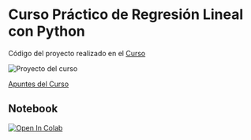 # Curso Práctico de Regresión Lineal con Python

Código del proyecto realizado en el [Curso](https://platzi.com/cursos/regresion-python/)

![Proyecto del curso](https://i.ibb.co/8mdFjR5/Proyecto-Practico-Algoritmos-Regresion-Python.webp)

[Apuntes del Curso](https://www.notion.so/Apuntes-del-Curso-Pr-ctico-de-Regresi-n-Lineal-con-Python-8ddb9fcc26fe441db71f64d199c20885)


## Notebook

[![Open In Colab](https://colab.research.google.com/assets/colab-badge.svg)](https://colab.research.google.com/github/bl00p1ng/Curso-Practico-Regresion-Lineal-con-Python/blob/main/linear_regression_algorithm.ipynb)

